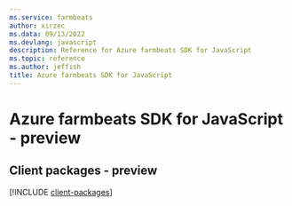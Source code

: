 ```yaml
---
ms.service: farmbeats
author: xirzec
ms.data: 09/13/2022
ms.devlang: javascript
description: Reference for Azure farmbeats SDK for JavaScript
ms.topic: reference
ms.author: jeffish
title: Azure farmbeats SDK for JavaScript
---
```

# Azure farmbeats SDK for JavaScript - preview

## Client packages - preview
[!INCLUDE [client-packages](farmbeats-client-index.md)]
